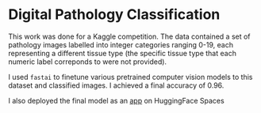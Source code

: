 # Digital Pathology Classification

This work was done for a Kaggle competition. The data contained a set of pathology images labelled into integer categories ranging 0-19, each representing a different tissue type (the specific tissue type that each numeric label correponds to were not provided).

I used ```fastai``` to finetune various pretrained computer vision models to this dataset and classified images. I achieved a final accuracy of 0.96. 

I also deployed the final model as an [app](https://huggingface.co/spaces/layaasiv/digital-pathology) on HuggingFace Spaces

